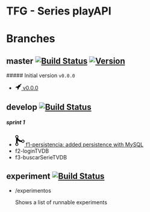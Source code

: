 TFG - Series playAPI
====================



Branches
========

## master [![Build Status](https://travis-ci.org/DarkHollow/tfg-series-playAPI.svg?branch=master)](https://travis-ci.org/DarkHollow/tfg-series-playAPI) [![Version](https://img.shields.io/badge/release-v0.0.0-blue.svg)](https://github.com/DarkHollow/tfg-series-playAPI/releases/tag/v0.0.0)

##### Initial version `v0.0.0`
 - [![Release](/doc/rocket.png) v0.0.0](https://github.com/DarkHollow/tfg-series-playAPI/releases/tag/v0.0.0)

## develop [![Build Status](https://travis-ci.org/DarkHollow/tfg-series-playAPI.svg?branch=develop)](https://travis-ci.org/DarkHollow/tfg-series-playAPI)

##### sprint 1
- [![Merge](/doc/git-merge.svg) f1-persistencia: added persistence with MySQL](https://github.com/DarkHollow/tfg-series-playAPI/commit/afae5affa2267e11c7a0213d91c4126007203b21)
- f2-loginTVDB
- f3-buscarSerieTVDB

## experiment [![Build Status](https://travis-ci.org/DarkHollow/tfg-series-playAPI.svg?branch=experiment)](https://travis-ci.org/DarkHollow/tfg-series-playAPI)

- /experimentos

  Shows a list of runnable experiments
